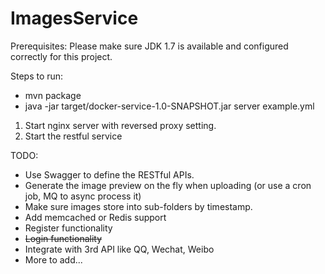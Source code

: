 ImagesService
=============

Prerequisites:
Please make sure JDK 1.7 is available and configured correctly for this project.

Steps to run:
* mvn package
* java -jar target/docker-service-1.0-SNAPSHOT.jar server example.yml


1. Start nginx server with reversed proxy setting.
2. Start the restful service

TODO:
* Use Swagger to define the RESTful APIs.
* Generate the image preview on the fly when uploading (or use a cron job, MQ to async process it)
* Make sure images store into sub-folders by timestamp.
* Add memcached or Redis support
* Register functionality
* ~~Login functionality~~
* Integrate with 3rd API like QQ, Wechat, Weibo
* More to add...
